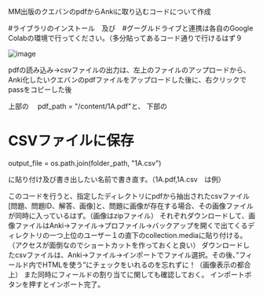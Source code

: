 MM出版のクエバンのpdfからAnkiに取り込むコードについて作成

#ライブラリのインストール　及び　#グーグルドライブと連携は各自のGoogle Colabの環境で行ってください。（多分貼ってあるコード通りで行けるはず９


![image](https://github.com/user-attachments/assets/547db840-942f-4ea1-bace-d119287aa91e)



pdfの読み込み→csvファイルの出力は、左上のファイルのアップロードから、Anki化したいクエバンのpdfファイルをアップロードした後に、右クリックでpassをコピーした後

上部の　
pdf_path = "/content/1A.pdf"と、
下部の
# CSVファイルに保存
output_file = os.path.join(folder_path, "1A.csv")

に貼り付け及び書き出したい名前で書き直す。（1A.pdf,1A.csv　は例）

このコードを行うと、指定したディレクトリにpdfから抽出されたcsvファイル[問題、問題ID、解答、画像]と、問題に画像が存在する場合、その画像ファイルが同時に入っているはず。（画像はzipファイル）
それぞれダウンロードして、画像ファイルはAnki→ファイル→プロファイル→バックアップを開くで出てくるディレクトリの一つ上位のユーザー１の直下のcollection.mediaに貼り付ける。（アクセスが面倒なのでショートカットを作っておくと良い）
ダウンロードしたcsvファイルは、Anki→ファイル→インポートでファイル選択。その後、”フィールド内でHTMLを使う”にチェックをいれるのを忘れずに！（画像表示の都合上）
また同時にフィールドの割り当てに関しても確認しておく。
インポートボタンを押すとインポート完了。
